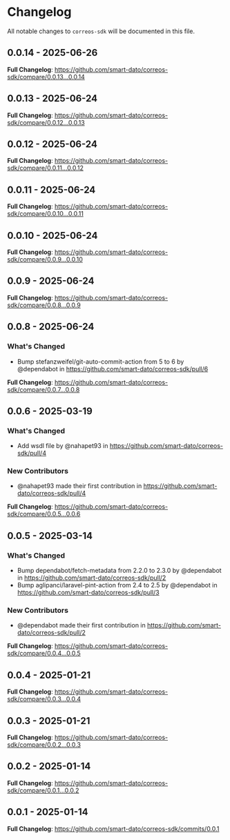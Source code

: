 # Changelog

All notable changes to `correos-sdk` will be documented in this file.

## 0.0.14 - 2025-06-26

**Full Changelog**: https://github.com/smart-dato/correos-sdk/compare/0.0.13...0.0.14

## 0.0.13 - 2025-06-24

**Full Changelog**: https://github.com/smart-dato/correos-sdk/compare/0.0.12...0.0.13

## 0.0.12 - 2025-06-24

**Full Changelog**: https://github.com/smart-dato/correos-sdk/compare/0.0.11...0.0.12

## 0.0.11 - 2025-06-24

**Full Changelog**: https://github.com/smart-dato/correos-sdk/compare/0.0.10...0.0.11

## 0.0.10 - 2025-06-24

**Full Changelog**: https://github.com/smart-dato/correos-sdk/compare/0.0.9...0.0.10

## 0.0.9 - 2025-06-24

**Full Changelog**: https://github.com/smart-dato/correos-sdk/compare/0.0.8...0.0.9

## 0.0.8 - 2025-06-24

### What's Changed

* Bump stefanzweifel/git-auto-commit-action from 5 to 6 by @dependabot in https://github.com/smart-dato/correos-sdk/pull/6

**Full Changelog**: https://github.com/smart-dato/correos-sdk/compare/0.0.7...0.0.8

## 0.0.6 - 2025-03-19

### What's Changed

* Add wsdl file by @nahapet93 in https://github.com/smart-dato/correos-sdk/pull/4

### New Contributors

* @nahapet93 made their first contribution in https://github.com/smart-dato/correos-sdk/pull/4

**Full Changelog**: https://github.com/smart-dato/correos-sdk/compare/0.0.5...0.0.6

## 0.0.5 - 2025-03-14

### What's Changed

* Bump dependabot/fetch-metadata from 2.2.0 to 2.3.0 by @dependabot in https://github.com/smart-dato/correos-sdk/pull/2
* Bump aglipanci/laravel-pint-action from 2.4 to 2.5 by @dependabot in https://github.com/smart-dato/correos-sdk/pull/3

### New Contributors

* @dependabot made their first contribution in https://github.com/smart-dato/correos-sdk/pull/2

**Full Changelog**: https://github.com/smart-dato/correos-sdk/compare/0.0.4...0.0.5

## 0.0.4 - 2025-01-21

**Full Changelog**: https://github.com/smart-dato/correos-sdk/compare/0.0.3...0.0.4

## 0.0.3 - 2025-01-21

**Full Changelog**: https://github.com/smart-dato/correos-sdk/compare/0.0.2...0.0.3

## 0.0.2 - 2025-01-14

**Full Changelog**: https://github.com/smart-dato/correos-sdk/compare/0.0.1...0.0.2

## 0.0.1 - 2025-01-14

**Full Changelog**: https://github.com/smart-dato/correos-sdk/commits/0.0.1
